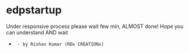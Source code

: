 # edpstartup

Under responsive process please wait few min, ALMOST done!
Hope you can understand AND wait

-      - by Rishav Kumar (RDx CREATIONx)
